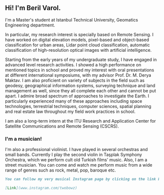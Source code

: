 ## Hi! I'm Beril Varol. 

I'm a Master's student at Istanbul Technical University, Geomatics Engineering department. 

In particular, my research interest is specially based on Remote Sensing. I have worked on digital elevation models, pixel-based and object-based classification for urban areas, Lidar point cloud classification, automatic classification of high-resolution optical images with artificial intelligence.

Starting from the early years of my undergraduate study, I have engaged in advanced level research activities. I showed a high performance on mentioned topics in school and proved my interest with oral presentations at different international symposiums, with my advisor Prof. Dr. M. Derya Maktav. 
I am also proficient on variety of subjects in the field such as geodesy, geographical information systems, surveying technique and land management as well, since they all complete each other and cannot be put apart. I admire broad spectrum of approaches to investigate the Earth. I particularly experienced many of these approaches including space technologies, terrestrial techniques, computer sciences, spatial planning and real estate law throughout my field work practices in school. 

I am also a long-term intern at the ITU Research and Application Center for Satellite Communications and Remote Sensing (CSCRS).

### I'm a musician!

I'm also a professional violinist. I have played in several orchestras and small bands. Currently I play the second violin in Taşplak Symphony Orchestra, which we perform cult old Turkish films' music. Also, I am a street musician. You can come and watch me perform music from a wide range of genres such as rock, metal, pop, baroque etc. 

```markdown
You can follow my very musical Instagram page by clicking on the link below:

[Link](www.instagram.com/twobowz) 
```



